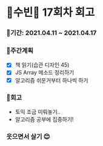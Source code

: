 # 🌼수빈🌼 17회차 회고

### 🥕기간: 2021.04.11 ~ 2021.04.17

### 🍆주간계획

- [x] 책 읽기(습관 디자인 45)
- [x] JS Array 메소드 정리하기
- [x] 알고리즘 쉬운거부터 하나씩 하기

### 🥦회고

 - 토익 조금 미뤄놓기..
 - 알고리즘 공부에 집중하기!

### 웃으면서 살기 😊
